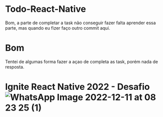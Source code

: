 # Todo-React-Native
Bom, a parte de completar a task não conseguir fazer falta aprender essa parte, mas quando eu fizer faço outro commit aqui.

# Bom
Tentei de algumas forma fazer a açao de completa as task, porém nada de resposta.

# Ignite React Native 2022 - Desafio![WhatsApp Image 2022-12-11 at 08 23 25 (1)](https://user-images.githubusercontent.com/67121891/206900683-0619452f-ba34-46b3-9601-610c1015b2c4.jpeg)
